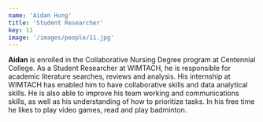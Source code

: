 ```yaml
---
name: 'Aidan Hung'
title: 'Student Researcher'
key: 11
image: '/images/people/11.jpg'
---
```

**Aidan** is enrolled in the Collaborative Nursing Degree program at Centennial College. As a Student Researcher at WIMTACH, he is responsible for academic literature searches, reviews and analysis. His internship at WIMTACH has enabled him to have collaborative skills and data analytical skills. He is also able to improve his team working and communications skills, as well as his understanding of how to prioritize tasks. In his free time he likes to play video games, read and play badminton.